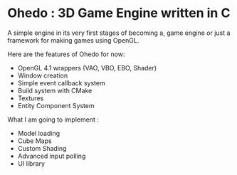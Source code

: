 # Ohedo : 3D Game Engine written in C

A simple engine in its very first stages of becoming a, game engine or just a framework for making games using OpenGL.

Here are the features of Ohedo for now:

- OpenGL 4.1 wrappers (VAO, VBO, EBO, Shader)
- Window creation
- Simple event callback system
- Build system with CMake
- Textures
- Entity Component System
  
What I am going to implement :

- Model loading
- Cube Maps
- Custom Shading
- Advanced input polling
- UI library
  